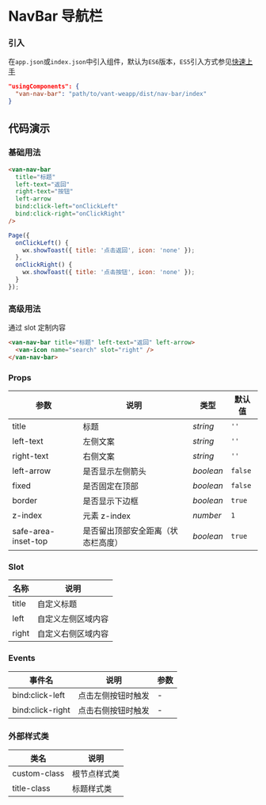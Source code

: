 # NavBar 导航栏

### 引入

在`app.json`或`index.json`中引入组件，默认为`ES6`版本，`ES5`引入方式参见[快速上手](#/quickstart)

```json
"usingComponents": {
  "van-nav-bar": "path/to/vant-weapp/dist/nav-bar/index"
}
```


## 代码演示

### 基础用法

```html
<van-nav-bar
  title="标题"
  left-text="返回"
  right-text="按钮"
  left-arrow
  bind:click-left="onClickLeft"
  bind:click-right="onClickRight"
/>
```

```js
Page({
  onClickLeft() {
    wx.showToast({ title: '点击返回', icon: 'none' });
  },
  onClickRight() {
    wx.showToast({ title: '点击按钮', icon: 'none' });
  }
});
```

### 高级用法
通过 slot 定制内容

```html
<van-nav-bar title="标题" left-text="返回" left-arrow>
  <van-icon name="search" slot="right" />
</van-nav-bar>
```


### Props

| 参数 | 说明 | 类型 | 默认值 |
|-----------|-----------|-----------|-------------|
| title | 标题 | *string* | `''` |
| left-text | 左侧文案 | *string* | `''` |
| right-text | 右侧文案 | *string* | `''` |
| left-arrow | 是否显示左侧箭头 | *boolean* | `false` |
| fixed | 是否固定在顶部 | *boolean* | `false` |
| border | 是否显示下边框 | *boolean* | `true` |
| z-index | 元素 z-index | *number* | `1` |
| safe-area-inset-top | 是否留出顶部安全距离（状态栏高度） | *boolean* | `true` |

### Slot

| 名称 | 说明 |
|-----------|-----------|
| title | 自定义标题 |
| left | 自定义左侧区域内容 |
| right | 自定义右侧区域内容 |

### Events

| 事件名 | 说明 | 参数 |
|-----------|-----------|-----------|
| bind:click-left | 点击左侧按钮时触发 | - |
| bind:click-right | 点击右侧按钮时触发 | - |

### 外部样式类

| 类名 | 说明 |
|-----------|-----------|
| custom-class | 根节点样式类 |
| title-class | 标题样式类 |
